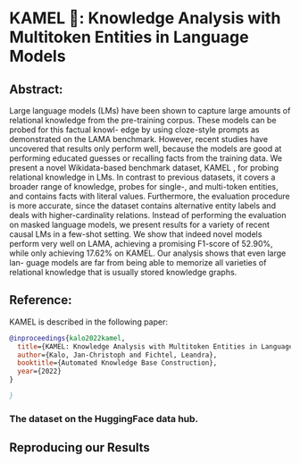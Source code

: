 # KAMEL 🐫: Knowledge Analysis with Multitoken Entities in Language Models


## Abstract:
Large language models (LMs) have been shown to capture large amounts of relational
knowledge from the pre-training corpus. These models can be probed for this factual knowl-
edge by using cloze-style prompts as demonstrated on the LAMA benchmark. However,
recent studies have uncovered that results only perform well, because the models are good
at performing educated guesses or recalling facts from the training data. We present a novel
Wikidata-based benchmark dataset, KAMEL , for probing relational knowledge in LMs.
In contrast to previous datasets, it covers a broader range of knowledge, probes for single-,
and multi-token entities, and contains facts with literal values. Furthermore, the evaluation
procedure is more accurate, since the dataset contains alternative entity labels and deals
with higher-cardinality relations. Instead of performing the evaluation on masked language
models, we present results for a variety of recent causal LMs in a few-shot setting. We show
that indeed novel models perform very well on LAMA, achieving a promising F1-score of
52.90%, while only achieving 17.62% on KAMEL. Our analysis shows that even large lan-
guage models are far from being able to memorize all varieties of relational knowledge that
is usually stored knowledge graphs.

## Reference:

KAMEL is described in the following paper:

```bibtex
@inproceedings{kalo2022kamel,
  title={KAMEL: Knowledge Analysis with Multitoken Entities in Language Models},
  author={Kalo, Jan-Christoph and Fichtel, Leandra},
  booktitle={Automated Knowledge Base Construction},
  year={2022}
}

}
```

### The dataset on the HuggingFace data hub.



## Reproducing our Results


